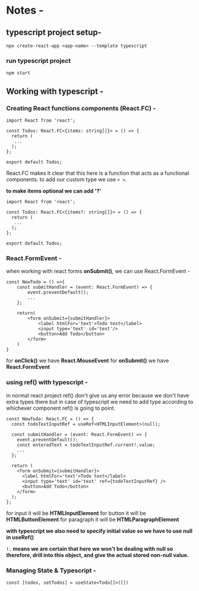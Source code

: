 # Notes -

## typescript project setup-

```
npx create-react-app <app-name> --template typescript
```

### run typescript project

```
npm start
```

## Working with typescript -

### Creating React functions components (React.FC) -

```
import React from 'react';

const Todos: React.FC<{items: string[]}> = () => {
  return (
   ...
  );
};

export default Todos;
```

React.FC makes it clear that this here is a function that acts as a functional components.
to add our custom type we use `< >`.

**to make items optional we can add '?'**

```
import React from 'react';

const Todos: React.FC<{items?: string[]}> = () => {
  return (
   ...
  );
};

export default Todos;
```

### React.FormEvent -

when working with react forms **onSubmit()**, we can use React.FormEvent -

```
const NewTodo = () =>{
    const submitHandler = (event: React.FormEvent) => {
        event.preventDefault();
        ...
    };

    return(
        <form onSubmit={submitHandler}>
            <label htmlFor='text'>Todo text</label>
            <input type='text' id='text'/>
            <button>Add Todo</button>
        </form>
    )
}
```

for **onClick()** we have **React.MouseEvent**
for **onSubmit()** we have **React.FormEvent**

### using ref() with typescript -

in normal react project ref() don't give us any error because we don't have extra types there but in case of typescript we need to add type according to whichever component ref() is going to point.

```
const NewTodo: React.FC = () => {
  const todoTextInputRef = useRef<HTMLInputElement>(null);

  const submitHandler = (event: React.FormEvent) => {
    event.preventDefault();
    const enteredText = todoTextInputRef.current!.value;
    ...
  };

  return (
    <form onSubmit={submitHandler}>
      <label htmlFor='text'>Todo text</label>
      <input type='text' id='text' ref={todoTextInputRef} />
      <button>Add Todo</button>
    </form>
  );
};
```

for input it will be **HTMLInputElement**
for button it will be **HTMLButtonElement**
for paragraph it will be **HTMLParagraphElement**

**with typescript we also need to specify initial value so we have to use null in useRef()**

**`!.` means we are certain that here we won't be dealing with null so therefore, drill into this object, and give the actual stored non-null value.**

### Managing State & Typescript -

```
const [todos, setTodos] = useState<Todo[]>([])
```
